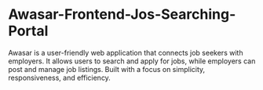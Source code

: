 # Awasar-Frontend-Jos-Searching-Portal
Awasar is a user-friendly web application that connects job seekers with employers. It allows users to search and apply for jobs, while employers can post and manage job listings. Built with a focus on simplicity, responsiveness, and efficiency.
